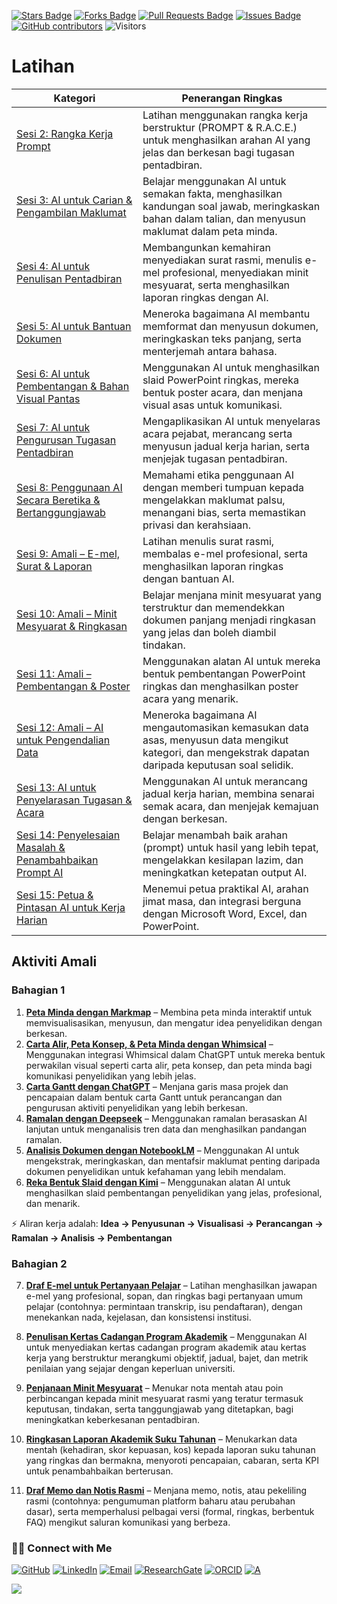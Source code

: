 <a href="https://github.com/drshahizan/short-course/stargazers"><img src="https://img.shields.io/github/stars/drshahizan/short-course" alt="Stars Badge"/></a>
<a href="https://github.com/drshahizan/short-course/network/members"><img src="https://img.shields.io/github/forks/drshahizan/short-course" alt="Forks Badge"/></a>
<a href="https://github.com/drshahizan/short-course/pulls"><img src="https://img.shields.io/github/issues-pr/drshahizan/short-course" alt="Pull Requests Badge"/></a>
<a href="https://github.com/drshahizan/short-course"><img src="https://img.shields.io/github/issues/drshahizan/short-course" alt="Issues Badge"/></a>
<a href="https://github.com/drshahizan/short-course/graphs/contributors"><img alt="GitHub contributors" src="https://img.shields.io/github/contributors/drshahizan/short-course?color=2b9348"></a>
![Visitors](https://api.visitorbadge.io/api/visitors?path=https%3A%2F%2Fgithub.com%2Fdrshahizan%2Fshort-course&labelColor=%23d9e3f0&countColor=%23697689&style=flat)

# Latihan

| **Kategori**                                                              | **Penerangan Ringkas** |
| ------------------------------------------------------------------------- | ------------------------------------------------------------------------------------------------------------------------------------------------------- |
| [Sesi 2: Rangka Kerja Prompt](latihan/01.md)                              | Latihan menggunakan rangka kerja berstruktur (PROMPT & R.A.C.E.) untuk menghasilkan arahan AI yang jelas dan berkesan bagi tugasan pentadbiran.         |
| [Sesi 3: AI untuk Carian & Pengambilan Maklumat](latihan/02.md)           | Belajar menggunakan AI untuk semakan fakta, menghasilkan kandungan soal jawab, meringkaskan bahan dalam talian, dan menyusun maklumat dalam peta minda. |
| [Sesi 4: AI untuk Penulisan Pentadbiran](latihan/03.md)                   | Membangunkan kemahiran menyediakan surat rasmi, menulis e-mel profesional, menyediakan minit mesyuarat, serta menghasilkan laporan ringkas dengan AI.   |
| [Sesi 5: AI untuk Bantuan Dokumen](latihan/04.md)                         | Meneroka bagaimana AI membantu memformat dan menyusun dokumen, meringkaskan teks panjang, serta menterjemah antara bahasa.                              |
| [Sesi 6: AI untuk Pembentangan & Bahan Visual Pantas](latihan/05.md)      | Menggunakan AI untuk menghasilkan slaid PowerPoint ringkas, mereka bentuk poster acara, dan menjana visual asas untuk komunikasi.                       |
| [Sesi 7: AI untuk Pengurusan Tugasan Pentadbiran](latihan/06.md)          | Mengaplikasikan AI untuk menyelaras acara pejabat, merancang serta menyusun jadual kerja harian, serta menjejak tugasan pentadbiran.                    |
| [Sesi 8: Penggunaan AI Secara Beretika & Bertanggungjawab](latihan/07.md) | Memahami etika penggunaan AI dengan memberi tumpuan kepada mengelakkan maklumat palsu, menangani bias, serta memastikan privasi dan kerahsiaan.         |
| [Sesi 9: Amali – E-mel, Surat & Laporan](latihan/08.md)                   | Latihan menulis surat rasmi, membalas e-mel profesional, serta menghasilkan laporan ringkas dengan bantuan AI.                                          |
| [Sesi 10: Amali – Minit Mesyuarat & Ringkasan](latihan/09.md)             | Belajar menjana minit mesyuarat yang terstruktur dan memendekkan dokumen panjang menjadi ringkasan yang jelas dan boleh diambil tindakan.               |
| [Sesi 11: Amali – Pembentangan & Poster](latihan/10.md)                   | Menggunakan alatan AI untuk mereka bentuk pembentangan PowerPoint ringkas dan menghasilkan poster acara yang menarik.                                   |
| [Sesi 12: Amali – AI untuk Pengendalian Data](latihan/11.md)              | Meneroka bagaimana AI mengautomasikan kemasukan data asas, menyusun data mengikut kategori, dan mengekstrak dapatan daripada keputusan soal selidik.    |
| [Sesi 13: AI untuk Penyelarasan Tugasan & Acara](latihan/12.md)           | Menggunakan AI untuk merancang jadual kerja harian, membina senarai semak acara, dan menjejak kemajuan dengan berkesan.                                 |
| [Sesi 14: Penyelesaian Masalah & Penambahbaikan Prompt AI](latihan/13.md) | Belajar menambah baik arahan (prompt) untuk hasil yang lebih tepat, mengelakkan kesilapan lazim, dan meningkatkan ketepatan output AI.                  |
| [Sesi 15: Petua & Pintasan AI untuk Kerja Harian](latihan/14.md)          | Menemui petua praktikal AI, arahan jimat masa, dan integrasi berguna dengan Microsoft Word, Excel, dan PowerPoint.                                      |

## **Aktiviti Amali**

### Bahagian 1

1. [**Peta Minda dengan Markmap**](https://github.com/drshahizan/short-course/blob/main/workshop/25idea/materials/latihan/07_markmap.md) – Membina peta minda interaktif untuk memvisualisasikan, menyusun, dan mengatur idea penyelidikan dengan berkesan.
2. [**Carta Alir, Peta Konsep, & Peta Minda dengan Whimsical**](https://github.com/drshahizan/short-course/blob/main/workshop/25idea/materials/latihan/whimsical.md) – Menggunakan integrasi Whimsical dalam ChatGPT untuk mereka bentuk perwakilan visual seperti carta alir, peta konsep, dan peta minda bagi komunikasi penyelidikan yang lebih jelas.
3. [**Carta Gantt dengan ChatGPT**](https://github.com/drshahizan/short-course/blob/main/workshop/25idea/materials/latihan/ganttchart.md) – Menjana garis masa projek dan pencapaian dalam bentuk carta Gantt untuk perancangan dan pengurusan aktiviti penyelidikan yang lebih berkesan.
4. [**Ramalan dengan Deepseek**](https://github.com/drshahizan/short-course/blob/main/workshop/25idea/materials/latihan/deepseek_prediction.md) – Menggunakan ramalan berasaskan AI lanjutan untuk menganalisis tren data dan menghasilkan pandangan ramalan.
5. [**Analisis Dokumen dengan NotebookLM**](https://github.com/drshahizan/short-course/blob/main/workshop/25idea/materials/latihan/notebooklm.md) – Menggunakan AI untuk mengekstrak, meringkaskan, dan mentafsir maklumat penting daripada dokumen penyelidikan untuk kefahaman yang lebih mendalam.
6. [**Reka Bentuk Slaid dengan Kimi**](https://github.com/drshahizan/short-course/blob/main/workshop/25idea/materials/latihan/kimi.md) – Menggunakan alatan AI untuk menghasilkan slaid pembentangan penyelidikan yang jelas, profesional, dan menarik.

⚡ Aliran kerja adalah: **Idea → Penyusunan → Visualisasi → Perancangan → Ramalan → Analisis → Pembentangan**

### Bahagian 2

7. [**Draf E-mel untuk Pertanyaan Pelajar**](latihan/p2_7.md) – Latihan menghasilkan jawapan e-mel yang profesional, sopan, dan ringkas bagi pertanyaan umum pelajar (contohnya: permintaan transkrip, isu pendaftaran), dengan menekankan nada, kejelasan, dan konsistensi institusi.

8. [**Penulisan Kertas Cadangan Program Akademik**](latihan/p2_8.md) – Menggunakan AI untuk menyediakan kertas cadangan program akademik atau kertas kerja yang berstruktur merangkumi objektif, jadual, bajet, dan metrik penilaian yang sejajar dengan keperluan universiti.

9. [**Penjanaan Minit Mesyuarat**](latihan/p2_9.md) – Menukar nota mentah atau poin perbincangan kepada minit mesyuarat rasmi yang teratur termasuk keputusan, tindakan, serta tanggungjawab yang ditetapkan, bagi meningkatkan keberkesanan pentadbiran.

10. [**Ringkasan Laporan Akademik Suku Tahunan**](latihan/p2_10.md) – Menukarkan data mentah (kehadiran, skor kepuasan, kos) kepada laporan suku tahunan yang ringkas dan bermakna, menyoroti pencapaian, cabaran, serta KPI untuk penambahbaikan berterusan.

11. [**Draf Memo dan Notis Rasmi**](latihan/p2_11.md) – Menjana memo, notis, atau pekeliling rasmi (contohnya: pengumuman platform baharu atau perubahan dasar), serta memperhalusi pelbagai versi (formal, ringkas, berbentuk FAQ) mengikut saluran komunikasi yang berbeza.

### 🙌🏻 Connect with Me
<p align="left">
    <a href="https://github.com/drshahizan" target="_blank"><img alt="GitHub" src="https://img.shields.io/badge/-@drshahizan-181717?style=flat-square&logo=GitHub&logoColor=white"></a>
    <a href="https://www.linkedin.com/in/drshahizan" target="_blank"><img alt="LinkedIn" src="https://img.shields.io/badge/-drshahizan-blue?style=flat-square&logo=Linkedin&logoColor=white&link=https://www.linkedin.com/in/drshahizan/"></a>
    <a href="mailto:shahizan@utm.my" target="_blank"><img alt="Email" src="https://img.shields.io/badge/-shahizan@utm.my-c14438?style=flat-square&logo=Gmail&logoColor=white&link=mailto:shahizan@utm.my.com"></a>
    <a href="https://www.researchgate.net/profile/Mohd-Othman-28" target="_blank"><img alt="ResearchGate" src="https://img.shields.io/badge/-ResearchGate-00CCBB?style=flat-square&logo=ResearchGate&logoColor=white"></a>
    <a href="https://orcid.org/0000-0003-4261-1873" target="_blank"><img alt="ORCID" src="https://img.shields.io/badge/-ORCID-A6CE39?style=flat-square&logo=ORCID&logoColor=white"></a> 
 <a href="https://visitorbadge.io/status?path=https%3A%2F%2Fgithub.com%2Fdrshahizan" target="_blank"><img alt="A" src="https://api.visitorbadge.io/api/visitors?path=https%3A%2F%2Fgithub.com%2Fdrshahizan&labelColor=%23697689&countColor=%23555555&style=plastic"></a>
 
![](https://hit.yhype.me/github/profile?user_id=81284918)
</p>
